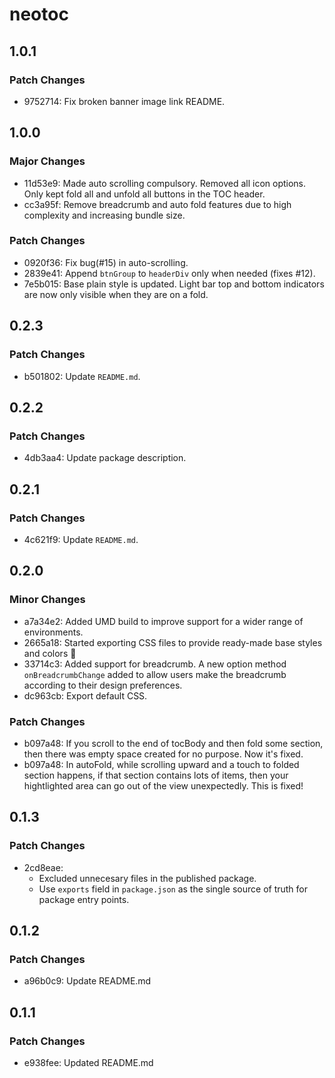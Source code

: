 # neotoc

## 1.0.1

### Patch Changes

- 9752714: Fix broken banner image link README.

## 1.0.0

### Major Changes

- 11d53e9: Made auto scrolling compulsory. Removed all icon options. Only kept fold all and unfold all buttons in the TOC header.
- cc3a95f: Remove breadcrumb and auto fold features due to high complexity and increasing bundle size.

### Patch Changes

- 0920f36: Fix bug(#15) in auto-scrolling.
- 2839e41: Append `btnGroup` to `headerDiv` only when needed (fixes #12).
- 7e5b015: Base plain style is updated. Light bar top and bottom indicators are now only visible when they are on a fold.

## 0.2.3

### Patch Changes

- b501802: Update `README.md`.

## 0.2.2

### Patch Changes

- 4db3aa4: Update package description.

## 0.2.1

### Patch Changes

- 4c621f9: Update `README.md`.

## 0.2.0

### Minor Changes

- a7a34e2: Added UMD build to improve support for a wider range of environments.
- 2665a18: Started exporting CSS files to provide ready-made base styles and colors 🎨
- 33714c3: Added support for breadcrumb. A new option method `onBreadcrumbChange` added to allow users make the breadcrumb according to their design preferences.
- dc963cb: Export default CSS.

### Patch Changes

- b097a48: If you scroll to the end of tocBody and then fold some section, then there was empty space created for no purpose. Now it's fixed.
- b097a48: In autoFold, while scrolling upward and a touch to folded section happens, if that section contains lots of items, then your hightlighted area can go out of the view unexpectedly. This is fixed!

## 0.1.3

### Patch Changes

- 2cd8eae:
  - Excluded unnecesary files in the published package.
  - Use `exports` field in `package.json` as the single source of truth for package entry points.

## 0.1.2

### Patch Changes

- a96b0c9: Update README.md

## 0.1.1

### Patch Changes

- e938fee: Updated README.md
